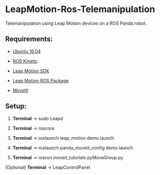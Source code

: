 # LeapMotion-Ros-Telemanipulation
Telemanipulation using Leap Motion devices on a ROS Panda robot.

## Requirements:

- [Ubuntu 16.04](http://releases.ubuntu.com/16.04/)

- [ROS Kinetic](http://wiki.ros.org/kinetic/Installation)

- [Leap Motion SDK](https://developer.leapmotion.com/setup/desktop)

- [Leap Motion ROS Package](https://github.com/ros-drivers/leap_motion)

- [MoveIt!](https://moveit.ros.org/install/)

## Setup:

1. **Terminal** -> sudo Leapd

2. **Terminal** -> roscore

3. **Terminal** -> roslaunch leap_motion demo.launch

4. **Terminal** -> roslaunch panda_moveit_config demo.launch

5. **Terminal** -> rosrun moveit_tutorials pyMoveGroup.py

(Optional) **Terminal** -> LeapControlPanel
